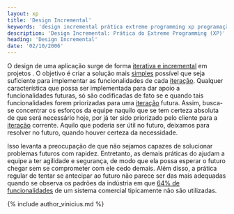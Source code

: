 ```yaml
---
layout: xp
title: 'Design Incremental'
keywords: 'design incremental prática extreme programming xp programação extrema'
description: 'Design Incremental: Prática do Extreme Programming (XP)'
heading: 'Design Incremental'
date: '02/10/2006'
---
```


O design de uma aplicação surge de forma [iterativa e incremental][it] em projetos . O objetivo é criar a solução mais [simples][s] possível que seja suficiente para implementar as funcionalidades de cada [iteração][cs]. Qualquer característica que possa ser implementada para dar apoio a funcionalidades futuras, só são codificadas de fato se e quando tais funcionalidades forem priorizadas para uma [iteração][cs] futura. Assim, busca-se concentrar os esforços da equipe naquilo que se tem certeza absoluta de que será necessário hoje, por já ter sido priorizado pelo cliente para a [iteração][cs] corrente. Aquilo que poderia ser útil no futuro, deixamos para resolver no futuro, quando houver certeza da necessidade.

Isso levanta a preocupação de que não sejamos capazes de solucionar problemas futuros com rapidez. Entretanto, as demais práticas do  ajudam a equipe a ter agilidade e segurança, de modo que ela possa esperar o futuro chegar sem se comprometer com ele cedo demais. Além disso, a prática regular de tentar se antecipar ao futuro não parece ser das mais adequadas quando se observa os padrões da indústria em que [64% de funcionalidades][dt] de um sistema comercial tipicamente não são utilizadas.

{% include author_vinicius.md %}

[it]:		http://en.wikipedia.org/wiki/Incremental_Development
[s]:		/xp/valores/simplicidade
[cs]:		/xp/praticas/ciclo_semanal
[dt]:		/xp/desenvolvimento_tradicional